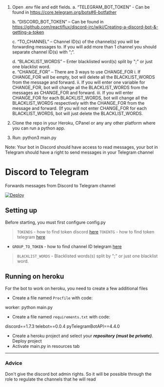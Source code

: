 1.	Open .env file and edit fields.
    a.  “TELEGRAM_BOT_TOKEN” - Can be found in https://core.telegram.org/bots#6-botfather

    b.  “DISCORD_BOT_TOKEN” – Can be found in https://github.com/reactiflux/discord-irc/wiki/Creating-a-discord-bot-&-getting-a-token

    c.  “TO_CHANNEL” – Channel ID(s) of the channel(s) you will be forwarding messages to. If you will add more than 1 channel you should separate channel ID(s) with “;“. 

    d.  “BLACKLIST_WORDS” – Enter blacklisted word(s) split by ";" or just one blacklist word.  
    e.  “CHANGE_FOR” – There are 3 ways to use CHANGE_FOR
        i.   If CHANGE_FOR will be empty, bot will delete all the BLACKLIST_WORDS from the message and forward.
        ii.   If you will enter one variable for CHANGE_FOR, bot will change all the BLACKLIST_WORDS from the messages as CHANGE_FOR and forward.
        iii.   If you will enter CHANGE_FOR for each BLACKLIST_WORDS, bot will change all the BLACKLIST_WORDS respectively with the CHANGE_FOR from the message and forward. (If you will not enter CHANGE_FOR for each BLACKLIST_WORDS, bot will just delete the BLACKLIST_WORDS. 
        
2.	Clone the repo in your Heroku, CPanel or any any other platform where you can run a python app.
3.	Run: python3 main.py

Note: Your bot in Discord should have access to read messages, your bot in Telegram should have a right to send messages in your Telegram channel





















# Discord to Telegram
Forwards messages from Discord to Telegram channel 

[![Deploy](https://www.herokucdn.com/deploy/button.svg)](https://heroku.com/deploy)

## Setting up

Before starting, you must first configure config.py 

> `TOKENDS` - how to find token discord [here](https://github.com/reactiflux/discord-irc/wiki/Creating-a-discord-bot-&-getting-a-token)
> `TOKENTG` - how to find token telegram [here](https://core.telegram.org/bots#6-botfather)
- `GROUP_TO_TOKEN` - how to find channel ID telegram [here](https://stackoverflow.com/questions/33858927/how-to-obtain-the-chat-id-of-a-private-telegram-channel)
> `BLACKLIST_WORDS` - Blacklisted words(s) split by ";" or just one blacklist word.   

## Running on heroku

For the bot to work on heroku, you need to create a few additional files

- Create a file named `Procfile` with code:

 worker: python main.py

- Create a file named `requirements.txt` with code:

 discord==1.7.3
 telebot==0.0.4 
 pyTelegramBotAPI==4.4.0

 - Create a heroku project and select your ***repository (must be private)***. Deploy project
 - Activate main.py in resources tab
 
---

### Advice
Don't give the discord bot admin rights. So it will be possible through the role to regulate the channels that he will read 